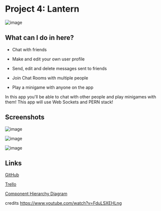 # Project 4: Lantern

![image](https://camo.githubusercontent.com/c7cd26def93db19affeb8c6af3009fd15720ce38f6259e730699a305c676a820/68747470733a2f2f7777772e66726565636f646563616d702e6f72672f6e6577732f636f6e74656e742f696d616765732f73697a652f77323030302f323032302f30332f5045524e2e706e67)

## What can I do in here?

- Chat with friends

- Make and edit your own user profile

- Send, edit and delete messages sent to friends

- Join Chat Rooms with multiple people

- Play a minigame with anyone on the app

In this app you'll be able to chat with other people and play minigames with them! This app will use Web Sockets and PERN stack!

## Screenshots

![image](https://cdn.discordapp.com/attachments/710881503592185867/1092869095067754526/image.png)

![image](https://cdn.discordapp.com/attachments/710881503592185867/1092869146875809883/image.png)

![image](https://cdn.discordapp.com/attachments/710881503592185867/1092869220443885728/image.png)

## Links

[GitHub](https://github.com/QueenlyCrimson/project-2)

[Trello](https://trello.com/b/bAR0Nqzt/unit-4-project)

[Component Hierarchy Diagram](https://app.diagrams.net/#G1dpT7mL2TW3GYhhmXCSoFPP6tPa3ZX_so)

credits https://www.youtube.com/watch?v=FduLSXEHLng
